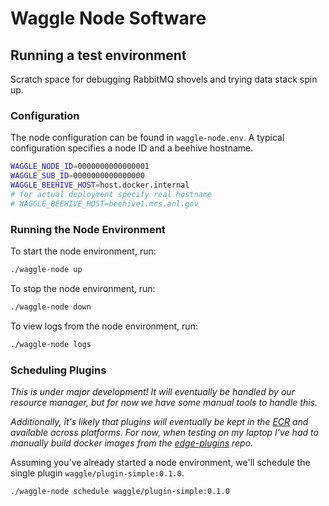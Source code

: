 # Waggle Node Software

## Running a test environment

Scratch space for debugging RabbitMQ shovels and trying data stack spin up.

### Configuration

The node configuration can be found in `waggle-node.env`. A typical configuration specifies a node ID and a beehive hostname.

```bash
WAGGLE_NODE_ID=0000000000000001
WAGGLE_SUB_ID=0000000000000000
WAGGLE_BEEHIVE_HOST=host.docker.internal
# for actual deployment specify real hostname
# WAGGLE_BEEHIVE_HOST=beehive1.mcs.anl.gov
```

### Running the Node Environment

To start the node environment, run:

```sh
./waggle-node up
```

To stop the node environment, run:

```sh
./waggle-node down
```

To view logs from the node environment, run:

```sh
./waggle-node logs
```

### Scheduling Plugins

_This is under major development! It will eventually be handled by our resource manager, but for now we have some manual tools to handle this._

_Additionally, it's likely that plugins will eventually be kept in the [ECR](https://github.com/sagecontinuum/ecr) and available across platforms. For now, when testing on my laptop I've had to manually build docker images from the [edge-plugins](https://github.com/waggle-sensor/edge-plugins) repo._

Assuming you've already started a node environment, we'll schedule the single plugin `waggle/plugin-simple:0.1.0`.

```sh
./waggle-node schedule waggle/plugin-simple:0.1.0
```
